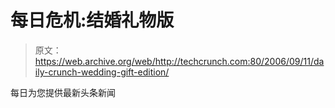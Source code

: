 # 每日危机:结婚礼物版

> 原文：<https://web.archive.org/web/http://techcrunch.com:80/2006/09/11/daily-crunch-wedding-gift-edition/>

每日为您提供最新头条新闻